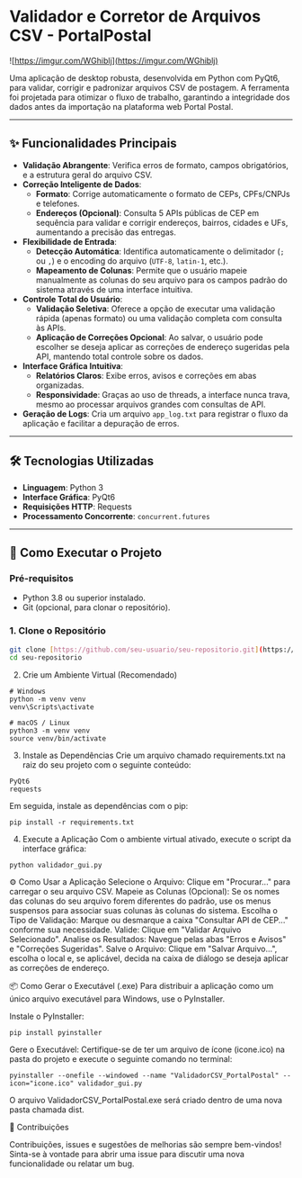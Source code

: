 # Validador e Corretor de Arquivos CSV - PortalPostal

![https://imgur.com/WGhiblj](https://imgur.com/WGhiblj)

Uma aplicação de desktop robusta, desenvolvida em Python com PyQt6, para validar, corrigir e padronizar arquivos CSV de postagem. A ferramenta foi projetada para otimizar o fluxo de trabalho, garantindo a integridade dos dados antes da importação na plataforma web Portal Postal.

---

## ✨ Funcionalidades Principais

* **Validação Abrangente**: Verifica erros de formato, campos obrigatórios, e a estrutura geral do arquivo CSV.
* **Correção Inteligente de Dados**:
    * **Formato**: Corrige automaticamente o formato de CEPs, CPFs/CNPJs e telefones.
    * **Endereços (Opcional)**: Consulta 5 APIs públicas de CEP em sequência para validar e corrigir endereços, bairros, cidades e UFs, aumentando a precisão das entregas.
* **Flexibilidade de Entrada**:
    * **Detecção Automática**: Identifica automaticamente o delimitador (`;` ou `,`) e o encoding do arquivo (`UTF-8`, `latin-1`, etc.).
    * **Mapeamento de Colunas**: Permite que o usuário mapeie manualmente as colunas do seu arquivo para os campos padrão do sistema através de uma interface intuitiva.
* **Controle Total do Usuário**:
    * **Validação Seletiva**: Oferece a opção de executar uma validação rápida (apenas formato) ou uma validação completa com consulta às APIs.
    * **Aplicação de Correções Opcional**: Ao salvar, o usuário pode escolher se deseja aplicar as correções de endereço sugeridas pela API, mantendo total controle sobre os dados.
* **Interface Gráfica Intuitiva**:
    * **Relatórios Claros**: Exibe erros, avisos e correções em abas organizadas.
    * **Responsividade**: Graças ao uso de threads, a interface nunca trava, mesmo ao processar arquivos grandes com consultas de API.
* **Geração de Logs**: Cria um arquivo `app_log.txt` para registrar o fluxo da aplicação e facilitar a depuração de erros.

---

## 🛠️ Tecnologias Utilizadas

* **Linguagem**: Python 3
* **Interface Gráfica**: PyQt6
* **Requisições HTTP**: Requests
* **Processamento Concorrente**: `concurrent.futures`

---

## 🚀 Como Executar o Projeto

### Pré-requisitos

* Python 3.8 ou superior instalado.
* Git (opcional, para clonar o repositório).

### 1. Clone o Repositório

```bash
git clone [https://github.com/seu-usuario/seu-repositorio.git](https://github.com/seu-usuario/seu-repositorio.git)
cd seu-repositorio
```

2. Crie um Ambiente Virtual (Recomendado)
```
# Windows
python -m venv venv
venv\Scripts\activate

# macOS / Linux
python3 -m venv venv
source venv/bin/activate
```

3. Instale as Dependências
Crie um arquivo chamado requirements.txt na raiz do seu projeto com o seguinte conteúdo:
```
PyQt6
requests
```
Em seguida, instale as dependências com o pip:
```
pip install -r requirements.txt
```

4. Execute a Aplicação
Com o ambiente virtual ativado, execute o script da interface gráfica:
```
python validador_gui.py
```

⚙️ Como Usar a Aplicação
Selecione o Arquivo: Clique em "Procurar..." para carregar o seu arquivo CSV.
Mapeie as Colunas (Opcional): Se os nomes das colunas do seu arquivo forem diferentes do padrão, use os menus suspensos para associar suas colunas às colunas do sistema.
Escolha o Tipo de Validação: Marque ou desmarque a caixa "Consultar API de CEP..." conforme sua necessidade.
Valide: Clique em "Validar Arquivo Selecionado".
Analise os Resultados: Navegue pelas abas "Erros e Avisos" e "Correções Sugeridas".
Salve o Arquivo: Clique em "Salvar Arquivo...", escolha o local e, se aplicável, decida na caixa de diálogo se deseja aplicar as correções de endereço.

📦 Como Gerar o Executável (.exe)
Para distribuir a aplicação como um único arquivo executável para Windows, use o PyInstaller.

Instale o PyInstaller:
```
pip install pyinstaller
```

Gere o Executável:
Certifique-se de ter um arquivo de ícone (icone.ico) na pasta do projeto e execute o seguinte comando no terminal:
```
pyinstaller --onefile --windowed --name "ValidadorCSV_PortalPostal" --icon="icone.ico" validador_gui.py
```
O arquivo ValidadorCSV_PortalPostal.exe será criado dentro de uma nova pasta chamada dist.

🤝 Contribuições

Contribuições, issues e sugestões de melhorias são sempre bem-vindos! Sinta-se à vontade para abrir uma issue para discutir uma nova funcionalidade ou relatar um bug.



